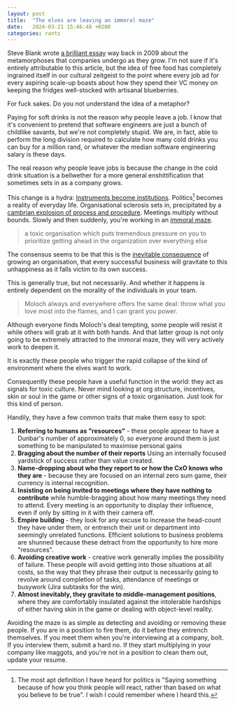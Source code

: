 ```yaml
---
layout: post
title:  "The elves are leaving an immoral maze"
date:   2024-03-21 15:46:48 +0200
categories: rants
---
```


Steve Blank wrote [a brilliant essay](https://steveblank.com/2009/12/21/the-elves-leave-middle-earth-%E2%80%93-soda%E2%80%99s-are-no-longer-free/) way back in 2009 about the metamorphoses that companies undergo as they grow.  I'm not sure if it's entirely attributable to this article, but the idea of free food has completely ingrained itself in our cultural zeitgeist to the point where every job ad for every aspiring scale-up boasts about how they spend their VC money on keeping the fridges well-stocked with artisanal blueberries.

For fuck sakes. Do you not understand the idea of a metaphor?

Paying for soft drinks is not the reason why people leave a job.  I know that it's convenient to pretend that software engineers are just a bunch of childlike savants, but we're not completely stupid. We are, in fact, able to perform the long division required to calculate how many cold drinks you can buy for a million rand, or whatever the median software engineering salary is these days.

The real reason why people leave jobs is because the change in the cold drink situation is a bellwether for a more general enshittification that sometimes sets in as a company grows.

This change is a hydra:  [Instruments become institutions](http://wovenminutia.blogspot.com/2010/06/carroll-quigley-and-institutions.html). Politics[^1] becomes a reality of everyday life. Organisational sclerosis sets in, precipitated by a [cambrian explosion of process and procedure](https://www.slideshare.net/reed2001/culture-1798664). Meetings multiply without bounds. Slowly and then suddenly, you're working in an [immoral maze](https://thezvi.wordpress.com/2020/01/12/how-to-identify-an-immoral-maze/).

>  a toxic organisation which puts tremendous pressure on you to prioritize getting ahead in the organization over everything else

The consensus seems to be that this is the [inevitable consequence](https://slatestarcodex.com/2014/07/30/meditations-on-moloch/) of growing an organisation, that every successful business will gravitate to this unhappiness as it falls victim to its own success.

This is generally true, but not necessarily. And whether it happens is entirely dependent on the morality of the individuals in your team.

> Moloch always and everywhere offers the same deal: throw what you love most into the flames, and I can grant you power.

Although everyone finds Moloch's deal tempting, some people will resist it while others will grab at it with both hands.  And that latter group is not only going to be extremely attracted to the immoral maze, they will very actively work to deepen it.

It is exactly these people who trigger the rapid collapse of the kind of environment where the elves want to work.

Consequently these people have a useful function in the world: they act as signals for toxic culture. Never mind looking at org structure, incentives, skin or soul in the game or other signs of a toxic organisation. Just look for this kind of person.

Handily, they have a few common traits that make them easy to spot:

1. **Referring to humans as "resources"** - these people appear to have a Dunbar's number of approximately 0, so everyone around them is just something to be manipulated to maximise personal gains
2. **Bragging about the number of their reports** Using an internally focused yardstick of success rather than value created.
3. **Name-dropping about who they report to or how the CxO knows who they are** - because they are focused on an internal zero sum game, their currency is internal recognition.
5. **Insisting on being invited to meetings where they have nothing to contribute** while humble-bragging about how many meetings they need to attend. Every meeting is an opportunity to display their influence, even if only by sitting in it with their camera off.
6. **Empire building** - they look for any excuse to increase the head-count they have under them, or entrench their unit or department into seemingly unrelated functions.  Efficient solutions to business problems are shunned because these detract from the opportunity to hire more "resources".
7. **Avoiding creative work** - creative work generally implies the possibility of failure. These people will avoid getting into those situations at all costs, so the way that they phrase their output is necessarily going to revolve around completion of tasks, attendance of meetings or busywork (Jira subtasks for the win).
8. **Almost inevitably, they gravitate to middle-management positions**, where they are comfortably insulated against the intolerable hardships of either having skin in the game or dealing with object-level reality.

Avoiding the maze is as simple as detecting and avoiding or removing these people.   If you are in a position to fire them, do it before they entrench themselves. If you meet them when you're interviewing at a company, bolt. If you interview them, submit a hard no. If they start multiplying in your company like maggots, and you're not in a position to clean them out, update your resume.

[^1]: The most apt definition I have heard for politics is "Saying something because of how you think people will react, rather than based on what you believe to be true". I wish I could remember where I heard this.